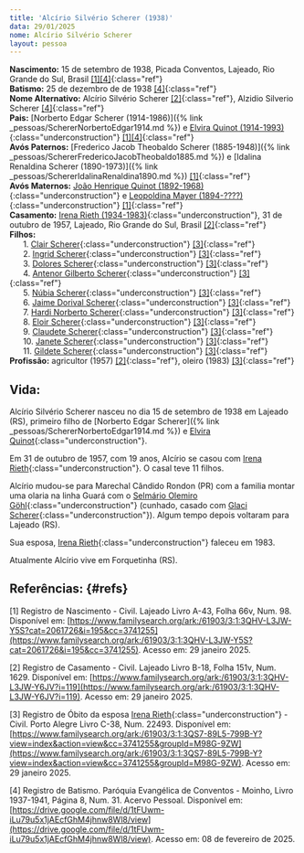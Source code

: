 ```yaml
---
title: 'Alcírio Silvério Scherer (1938)'
data: 29/01/2025
nome: Alcírio Silvério Scherer
layout: pessoa
---
```


**Nascimento:** 15 de setembro de 1938, Picada Conventos, Lajeado, Rio Grande do Sul, Brasil [[1][4]](#refs){:class="ref"}<br/>
**Batismo:** 25 de dezembro de de 1938 [[4]](#refs){:class="ref"}<br/>
**Nome Alternativo:** Alcírio Silvério Scherer [[2]](#refs){:class="ref"}, Alzidio Silverio Scherer [[4]](#refs){:class="ref"}<br/>
**Pais:** [Norberto Edgar Scherer (1914-1986)]({% link _pessoas/SchererNorbertoEdgar1914.md %}) e [Elvira Quinot (1914-1993)](){:class="underconstruction"} [[1][4]](#refs){:class="ref"}<br/>
**Avós Paternos:** [Frederico Jacob Theobaldo Scherer (1885-1948)]({% link _pessoas/SchererFredericoJacobTheobaldo1885.md %}) e [Idalina Renaldina Scherer (1890-1973)]({% link _pessoas/SchererIdalinaRenaldina1890.md %}) [[1]](#refs){:class="ref"}<br/>
**Avós Maternos:** [João Henrique Quinot (1892-1968)](){:class="underconstruction"} e [Leopoldina Mayer (1894-????)](){:class="underconstruction"} [[1]](#refs){:class="ref"}<br/>
**Casamento:** [Irena Rieth (1934-1983)](){:class="underconstruction"}, 31 de outubro de 1957, Lajeado, Rio Grande do Sul, Brasil [[2]](#refs){:class="ref"}<br/>
**Filhos:**<br/>
&nbsp;&nbsp;&nbsp;&nbsp;&nbsp;&nbsp;1. [Clair Scherer](){:class="underconstruction"} [[3]](#refs){:class="ref"}<br/>
&nbsp;&nbsp;&nbsp;&nbsp;&nbsp;&nbsp;2. [Ingrid Scherer](){:class="underconstruction"} [[3]](#refs){:class="ref"}<br/>
&nbsp;&nbsp;&nbsp;&nbsp;&nbsp;&nbsp;3. [Dolores Scherer](){:class="underconstruction"} [[3]](#refs){:class="ref"}<br/>
&nbsp;&nbsp;&nbsp;&nbsp;&nbsp;&nbsp;4. [Antenor Gilberto Scherer](){:class="underconstruction"} [[3]](#refs){:class="ref"}<br/>
&nbsp;&nbsp;&nbsp;&nbsp;&nbsp;&nbsp;5. [Núbia Scherer](){:class="underconstruction"} [[3]](#refs){:class="ref"}<br/>
&nbsp;&nbsp;&nbsp;&nbsp;&nbsp;&nbsp;6. [Jaime Dorival Scherer](){:class="underconstruction"} [[3]](#refs){:class="ref"}<br/>
&nbsp;&nbsp;&nbsp;&nbsp;&nbsp;&nbsp;7. [Hardi Norberto Scherer](){:class="underconstruction"} [[3]](#refs){:class="ref"}<br/>
&nbsp;&nbsp;&nbsp;&nbsp;&nbsp;&nbsp;8. [Eloir Scherer](){:class="underconstruction"} [[3]](#refs){:class="ref"}<br/>
&nbsp;&nbsp;&nbsp;&nbsp;&nbsp;&nbsp;9. [Claudete Scherer](){:class="underconstruction"} [[3]](#refs){:class="ref"}<br/>
&nbsp;&nbsp;&nbsp;&nbsp;&nbsp;&nbsp;10. [Janete Scherer](){:class="underconstruction"} [[3]](#refs){:class="ref"}<br/>
&nbsp;&nbsp;&nbsp;&nbsp;&nbsp;&nbsp;11. [Gildete Scherer](){:class="underconstruction"} [[3]](#refs){:class="ref"}<br/>
**Profissão:** agricultor (1957) [[2]](#refs){:class="ref"}, oleiro (1983) [[3]](#refs){:class="ref"}<br/>

## Vida:

Alcírio Silvério Scherer nasceu no dia 15 de setembro de 1938 em Lajeado (RS), primeiro filho de [Norberto Edgar Scherer]({% link _pessoas/SchererNorbertoEdgar1914.md %}) e [Elvira Quinot](){:class="underconstruction"}.

Em 31 de outubro de 1957, com 19 anos, Alcírio se casou com [Irena Rieth](){:class="underconstruction"}. O casal teve 11 filhos.

Alcírio mudou-se para Marechal Cândido Rondon (PR) com a familia montar uma olaria na linha Guará com o [Selmário Olemiro Göhl](){:class="underconstruction"} (cunhado, casado com [Glaci Scherer](){:class="underconstruction"}). Algum tempo depois voltaram para Lajeado (RS).

Sua esposa, [Irena Rieth](){:class="underconstruction"} faleceu em 1983. 

Atualmente Alcírio vive em Forquetinha (RS).


## Referências: {#refs} 

[1] Registro de Nascimento - Civil. Lajeado Livro A-43, Folha 66v, Num. 98. Disponível em: [https://www.familysearch.org/ark:/61903/3:1:3QHV-L3JW-Y5S?cat=2061726&i=195&cc=3741255](https://www.familysearch.org/ark:/61903/3:1:3QHV-L3JW-Y5S?cat=2061726&i=195&cc=3741255). Acesso em: 29 janeiro 2025.

[2] Registro de Casamento - Civil. Lajeado Livro B-18, Folha 151v, Num. 1629. Disponível em: [https://www.familysearch.org/ark:/61903/3:1:3QHV-L3JW-Y6JV?i=119](https://www.familysearch.org/ark:/61903/3:1:3QHV-L3JW-Y6JV?i=119). Acesso em: 29 janeiro 2025.

[3] Registro de Óbito da esposa [Irena Rieth](){:class="underconstruction"} - Civil. Porto Alegre Livro C-38, Num. 22493. Disponível em: [https://www.familysearch.org/ark:/61903/3:1:3QS7-89L5-799B-Y?view=index&action=view&cc=3741255&groupId=M98G-9ZW](https://www.familysearch.org/ark:/61903/3:1:3QS7-89L5-799B-Y?view=index&action=view&cc=3741255&groupId=M98G-9ZW). Acesso em: 29 janeiro 2025.

[4] Registro de Batismo. Paróquia Evangélica de Conventos - Moinho, Livro 1937-1941, Página 8, Num. 31.  Acervo Pessoal. Disponível em: [https://drive.google.com/file/d/1tFUwm-iLu79u5x1jAEcfGhM4jhnw8Wl8/view](https://drive.google.com/file/d/1tFUwm-iLu79u5x1jAEcfGhM4jhnw8Wl8/view). Acesso em: 08 de fevereiro de 2025.